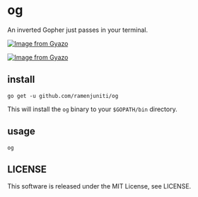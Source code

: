 # og

An inverted Gopher just passes in your terminal.

[![Image from Gyazo](https://i.gyazo.com/eef2a6f520f27831d2528e9cb5a1188e.gif)](https://gyazo.com/eef2a6f520f27831d2528e9cb5a1188e)

[![Image from Gyazo](https://i.gyazo.com/3ef23a56b8c467cb0575ce387a01a2ac.gif)](https://gyazo.com/3ef23a56b8c467cb0575ce387a01a2ac)

## install

```
go get -u github.com/ramenjuniti/og
```
This will install the `og` binary to your `$GOPATH/bin` directory.

## usage

```
og
```

## LICENSE

This software is released under the MIT License, see LICENSE.
